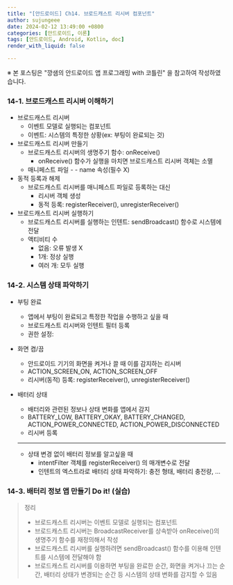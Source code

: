 ```yaml
---
title: "[안드로이드] Ch14. 브로드캐스트 리시버 컴포넌트"
author: sujungeee
date: 2024-02-12 13:49:00 +0800
categories: [안드로이드, 이론]
tags: [안드로이드, Android, Kotlin, doc]
render_with_liquid: false

---
```




※ 본 포스팅은 "깡샘의 안드로이드 앱 프로그래밍 with 코틀린" 을 참고하여 작성하였습니다.



### 14-1. 브로드캐스트 리시버 이해하기

- 브로드캐스트 리시버
  - 이벤트 모델로 실행되는 컴포넌트
  - 이벤트: 시스템의 특정한 상황(ex: 부팅이 완료되는 것)
- 브로드캐스트 리시버 만들기
  - 브로드캐스트 리시버의 생명주기 함수: onReceive()
    - onReceive() 함수가 실행을 마치면 브로드캐스트 리시버 객체는 소멸
  - 매니페스트 파일 - <receiver> - name 속성(필수 X)
- 동적 등록과 해제
  - 브로드캐스트 리시버를 매니페스트 파일로 등록하는 대신
    - 리시버 객체 생성
    - 동적 등록: registerReceiver(), unregisterReceiver()
- 브로드캐스트 리시버 실행하기
  - 브로드캐스트 리시버를 실행하는 인텐트: sendBroadcast() 함수로 시스템에 전달
  - 액티비티 수
    - 없음: 오류 발생 X
    - 1개: 정상 실행
    - 여러 개: 모두 실행

### 14-2. 시스템 상태 파악하기

- 부팅 완료

  - 앱에서 부팅이 완료되고 특정한 작업을 수행하고 싶을 때
  - 브로드캐스트 리시버와 인텐트 필터 등록
  - 권한 설정: <uses-permission>

- 화면 켬/끔

  - 안드로이드 기기의 화면을 켜거나 끌 때 이를 감지하는 리시버
  - ACTION_SCREEN_ON, ACTION_SCREEN_OFF
  - 리시버(동적) 등록: registerReceiver(), unregisterReceiver()

- 배터리 상태

  - 배터리와 관련된 정보나 상태 변화를 앱에서 감지
  - BATTERY_LOW, BATTERY_OKAY, BATTERY_CHANGED, ACTION_POWER_CONNECTED, ACTION_POWER_DISCONNECTED
  - 리시버 등록

  ------

  - 상태 변경 없이 배터리 정보를 알고싶을 때
    - intentFilter 객체를 registerReceiver() 의 매개변수로 전달
    - 인텐트의 엑스트라로 배터리 상태 파악하기: 충전 형태, 배터리 충전량, …

### 14-3. 배터리 정보 앱 만들기 Do it! (실습)

> 정리
>
> - 브로드캐스트 리시버는 이벤트 모델로 실행되는 컴포넌트
> - 브로드캐스트 리시버는 BroadcastReceiver를 상속받아 onReceive()의 생명주기 함수를 재정의해서 작성
> - 브로드캐스트 리시버를 실행하려면 sendBroadcast() 함수를 이용해 인텐트를 시스템에 전달해야 함
> - 브로드캐스트 리시버를 이용하면 부팅을 완료한 순간, 화면을 켜거나 끄는 순간, 배터리 상태가 변경되는 순간 등 시스템의 상태 변화를 감지할 수 있음
